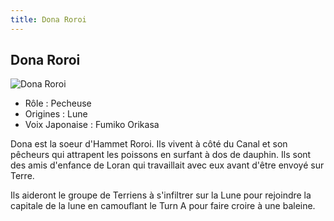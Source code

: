 ```yaml
---
title: Dona Roroi
---
```


Dona Roroi
----------


![Dona Roroi](/images/stories/saga/turnagundam/persos/divers/dona.jpg)
* Rôle : Pecheuse
* Origines : Lune
* Voix Japonaise : Fumiko Orikasa



Dona est la soeur d'Hammet Roroi. Ils vivent à côté du Canal et son pêcheurs qui attrapent les poissons en surfant à dos de dauphin. Ils sont des amis d'enfance de Loran qui travaillait avec eux avant d'être envoyé sur Terre.   

  

 Ils aideront le groupe de Terriens à s'infiltrer sur la Lune pour rejoindre la capitale de la lune en camouflant le Turn A pour faire croire à une baleine.